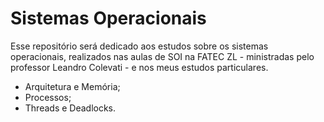 # Sistemas Operacionais

Esse repositório será dedicado aos estudos sobre os sistemas operacionais, realizados nas aulas de SOI na FATEC ZL - ministradas pelo professor Leandro Colevati - e nos meus estudos particulares.

- Arquitetura e Memória;
- Processos;
- Threads e Deadlocks.